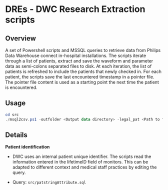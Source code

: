 # DREs - DWC Research Extraction scripts

## Overview
A set of Powershell scripts and MSSQL queries to retrieve data from Philips Data Warehouse connect in-hospital installations.
The scripts iterate through a list of patients, extract and save the waveform and parameter data as semi-colons separated files to disk.
At each iteration, the list of patients is refreshed to include the patients that newly checked in.
For each patient, the scripts save the last encountered timestamp in a pointer file.
The pointer file content is used as a starting point the next time the patient is encountered.


## Usage
```powershell
cd src
./msql2csv.ps1 -outfolder <Output data directory> -legal_pat <Path to file listing the patients to extract>
```

## Details

**Patient identification** 

- DWC uses an internal patient unique identifier. The scripts read the information entered in the lifetimeID field of monitors. This can be adapted to different context and medical staff practices by editing the query.

- Query: `src/patstringAttribute.sql`
